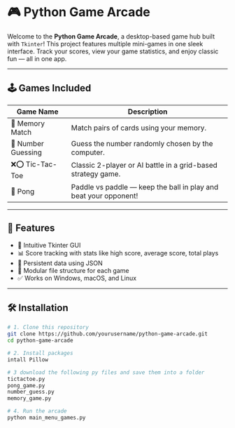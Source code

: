 # 🎮 Python Game Arcade

Welcome to the **Python Game Arcade**, a desktop-based game hub built with `Tkinter`! This project features multiple mini-games in one sleek interface. Track your scores, view your game statistics, and enjoy classic fun — all in one app.

---

## 🕹️ Games Included

| Game Name        | Description |
|------------------|-------------|
| 🧠 Memory Match   | Match pairs of cards using your memory. |
| 🔢 Number Guessing | Guess the number randomly chosen by the computer. |
| ❌⭕ Tic-Tac-Toe   | Classic 2-player or AI battle in a grid-based strategy game. |
| 🏓 Pong            | Paddle vs paddle — keep the ball in play and beat your opponent! |

---

## 🧰 Features

- 🎨 Intuitive Tkinter GUI
- 📊 Score tracking with stats like high score, average score, total plays
- 💾 Persistent data using JSON
- 📁 Modular file structure for each game
- ✅ Works on Windows, macOS, and Linux

---

## 🛠️ Installation

```bash
# 1. Clone this repository
git clone https://github.com/yourusername/python-game-arcade.git
cd python-game-arcade

# 2. Install packages
intall Pillow

# 3 download the following py files and save them into a folder 
tictactoe.py
pong_game.py
number_guess.py
memory_game.py

# 4. Run the arcade
python main_menu_games.py

